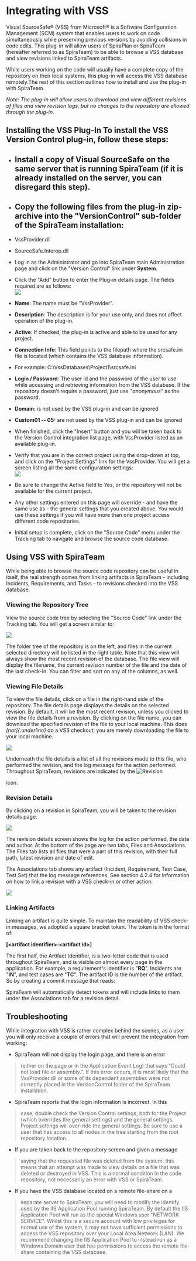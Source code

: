# Integrating with VSS

Visual SourceSafe® (VSS) from Microsoft® is a Software Configuration
Management (SCM) system that enables users to work on code
simultaneously while preserving previous versions by avoiding collisions
in code edits. This plug-in will allow users of SpiraPlan or SpiraTeam
(hereafter referred to as SpiraTeam) to be able to browse a VSS database
and view revisions linked to SpiraTeam artifacts.

While users working on the code will usually have a complete copy of the
repository on their local systems, this plug-in will access the VSS
database remotely.The rest of this section outlines how to install and
use the plug-in with SpiraTeam.

*Note: The plug-in will allow users to download and view different
revisions of files and view revision logs, but no changes to the
repository are allowed through the plug-in.*

## Installing the VSS Plug-In To install the VSS Version Control plug-in, follow these steps:

-   ## Install a copy of Visual SourceSafe on the same server that is running SpiraTeam (if it is already installed on the server, you can disregard this step).

-   ## Copy the following files from the plug-in zip-archive into the "VersionControl" sub-folder of the SpiraTeam installation:

-   VssProvider.dll

-   SourceSafe.Interop.dll

-   Log in as the Administrator and go into SpiraTeam main
Administration page and click on the "Version Control" link under
**System**.

-   Click the "Add" button to enter the Plug-in details page. The fields
required are as follows:\
![](img/Integrating_with_VSS_37.png)




-   **Name**: The name must be "VssProvider".

-   **Description**: The description is for your use only, and does
not affect operation of the plug-in.

-   **Active**: If checked, the plug-in is active and able to be
used for any project.

-   **Connection Info**: This field points to the filepath where the
srcsafe.ini file is located (which contains the VSS database
information).

-   For example: C:\\VssDatabases\\Project1\\srcsafe.ini

-   **Login / Password**: The user id and the password of the user
to use while accessing and retrieving information from the VSS
database. If the repository doesn't require a password, just use
"*anonymous"* as the password.

-   **Domain:** is not used by the VSS plug-in and can be ignored

-   **Custom01 -- 05:** are not used by the VSS plug-in and can be
ignored

-   When finished, click the "Insert" button and you will be taken back
to the Version Control integration list page, with VssProvider
listed as an available plug-in.

-   Verify that you are in the correct project using the drop-down at
top, and click on the "Project Settings" link for the VssProvider.
You will get a screen listing all the same configuration settings:\
![](img/Integrating_with_VSS_38.png)




-   Be sure to change the Active field to Yes, or the repository
will not be available for the current project.

-   Any other settings entered on this page will override - and have
the same use as - the general settings that you created above.
You would use these settings if you will have more than one
project access different code repositories.

-   Initial setup is complete, click on the "Source Code" menu under the
Tracking tab to navigate and browse the source code database.

## Using VSS with SpiraTeam

While being able to browse the source code repository can be useful in
itself, the real strength comes from linking artifacts in SpiraTeam -
including Incidents, Requirements, and Tasks - to revisions checked into
the VSS database.

### Viewing the Repository Tree

View the source code tree by selecting the "Source Code" link under the
Tracking tab. You will get a screen similar to:

![](img/Integrating_with_VSS_39.png)




The folder tree of the repository is on the left, and files in the
current selected directory will be listed in the right table. Note that
this view will always show the most recent revision of the database. The
file view will display the filename, the current revision number of the
file and the date of the last check-in. You can filter and sort on any
of the columns, as well.

### Viewing File Details

To view the file details, click on a file in the right-hand side of the
repository. The file details page displays the details on the selected
revision. By default, it will be the most recent revision, unless you
clicked to view the file details from a revision. By clicking on the
file name, you can download the specified revision of the file to your
local machine. This does *[not]{.underline}* do a VSS checkout; you are
merely downloading the file to your local machine.

![](img/Integrating_with_VSS_40.png)




Underneath the file details is a list of all the revisions made to this
file, who performed the revision, and the log message for the action
performed. Throughout SpiraTeam, revisions are indicated by the
![Revision](img/Integrating_with_VSS_12.png)


 icon.

### Revision Details

By clicking on a revision in SpiraTeam, you will be taken to the
revision details page.

![](img/Integrating_with_VSS_41.png)




The revision details screen shows the log for the action performed, the
date and author. At the bottom of the page are two tabs, Files and
Associations. The Files tab lists all files that were a part of this
revision, with their full path, latest revision and date of edit.

The Associations tab shows any artifact (Incident, Requirement, Test
Case, Test Set) that the log message references. See section 4.2.4 for
information on how to link a revision with a VSS check-in or other
action:

![](img/Integrating_with_VSS_42.png)




### Linking Artifacts

Linking an artifact is quite simple. To maintain the readability of VSS
check-in messages, we adopted a square bracket token. The token is in
the format of:

**\[\<artifact identifier\>:\<artifact id\>\]**

The first half, the Artifact Identifier, is a two-letter code that is
used throughout SpiraTeam, and is visible on almost every page in the
application. For example, a requirement's identifier is "**RQ**".
Incidents are "**IN**", and test cases are "**TC**". The artifact ID is
the number of the artifact. So by creating a commit message that reads:

SpiraTeam will automatically detect tokens and will include links to
them under the Associations tab for a revision detail.

## Troubleshooting

While integration with VSS is rather complex behind the scenes, as a
user you will only receive a couple of errors that will prevent the
integration from working:

-   SpiraTeam will not display the login page, and there is an error
> (either on the page or in the Application Event Log) that says
> "Could not load file or assembly.". If this error occurs, it is
> most likely that the VssProvider.dll or some of its dependent
> assemblies were not correctly placed in the VersionControl folder
> of the SpiraTeam installation.

-   SpiraTeam reports that the login information is incorrect. In this
> case, double check the Version Control settings, both for the
> Project (which overrides the general settings) and the general
> settings. Project settings will over-ride the general settings. Be
> sure to use a user that has access to all nodes in the tree
> starting from the root repository location.

-   If you are taken back to the repository screen and given a message
> saying that the requested file was deleted from the system, this
> means that an attempt was made to view details on a file that was
> deleted or destroyed in VSS. This is a normal condition in the
> code repository, not necessarily an error with VSS or SpiraTeam.

-   If you have the VSS database located on a remote file-share on a
> separate server to SpiraTeam, you will need to modify the identify
> used by the IIS Application Pool running SpiraTeam. By default the
> IIS Application Pool will run as the special Windows user "NETWORK
> SERVICE". Whilst this is a secure account with low privileges for
> normal use of the system, it may not have sufficient permissions
> to access the VSS repository over your Local Area Network (LAN).
> We recommend changing the IIS Application Pool to instead run as a
> Windows Domain user that has permissions to access the remote
> file-share containing the VSS database.

